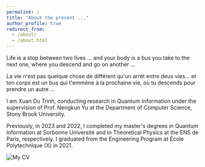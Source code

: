```yaml
---
permalink: /
title: "About the present ..."
author_profile: true
redirect_from: 
  - /about/
  - /about.html
---
```


Life is a stop between two lives ... and your body is a bus you take to the next one, where you descend and go on another  ...

La vie n'est pas quelque chose de différent qu'un arrêt entre deux vies... et ton corps est un bus qui t'emmène à la prochaine vie, où tu descends pour prendre un autre ... 

I am Xuan Du Trinh, conducting research in Quantum Information under the supervision of Prof. Nengkun Yu at the Department of Computer Science, Stony Brook University.

Previously, in 2023 and 2022, I completed my master's degrees in Quantum Information at Sorbonne Université and in Theoretical Physics at the ENS de Paris, respectively. I graduated from the Engineering Program at École Polytechnique (X) in 2021.


![My CV](/images/mainpage2.jpeg)




